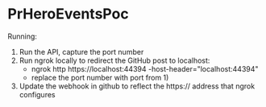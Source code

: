# PrHeroEventsPoc

Running:
1) Run the API, capture the port number
2) Run ngrok locally to redirect the GitHub post to localhost: 
    - ngrok http https://localhost:44394 -host-header="localhost:44394"
    - replace the port number with port from 1)
3) Update the webhook in github to reflect the https:// address that ngrok configures
